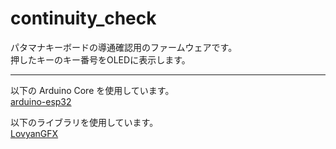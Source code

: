 # continuity_check
パタマナキーボードの導通確認用のファームウェアです。<br>
押したキーのキー番号をOLEDに表示します。

---
以下の Arduino Core を使用しています。<br>
[arduino-esp32](https://github.com/espressif/arduino-esp32)

以下のライブラリを使用しています。<br>
[LovyanGFX](https://github.com/lovyan03/LovyanGFX)

